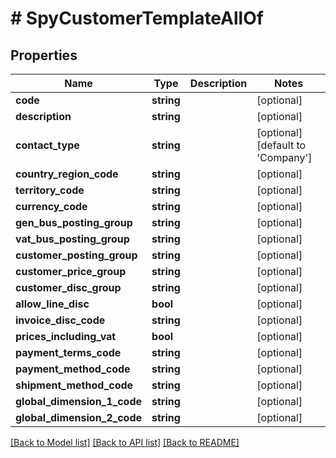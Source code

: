 # # SpyCustomerTemplateAllOf

## Properties

Name | Type | Description | Notes
------------ | ------------- | ------------- | -------------
**code** | **string** |  | [optional]
**description** | **string** |  | [optional]
**contact_type** | **string** |  | [optional] [default to 'Company']
**country_region_code** | **string** |  | [optional]
**territory_code** | **string** |  | [optional]
**currency_code** | **string** |  | [optional]
**gen_bus_posting_group** | **string** |  | [optional]
**vat_bus_posting_group** | **string** |  | [optional]
**customer_posting_group** | **string** |  | [optional]
**customer_price_group** | **string** |  | [optional]
**customer_disc_group** | **string** |  | [optional]
**allow_line_disc** | **bool** |  | [optional]
**invoice_disc_code** | **string** |  | [optional]
**prices_including_vat** | **bool** |  | [optional]
**payment_terms_code** | **string** |  | [optional]
**payment_method_code** | **string** |  | [optional]
**shipment_method_code** | **string** |  | [optional]
**global_dimension_1_code** | **string** |  | [optional]
**global_dimension_2_code** | **string** |  | [optional]

[[Back to Model list]](../../README.md#models) [[Back to API list]](../../README.md#endpoints) [[Back to README]](../../README.md)
